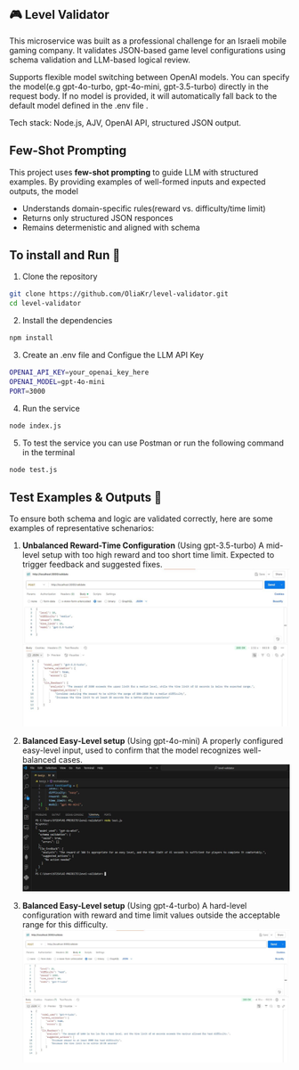 ## 🎮 Level Validator

This microservice was built as a professional challenge for an Israeli mobile gaming company.
It validates JSON-based game level configurations using schema validation and LLM-based logical review.

Supports flexible model switching between OpenAI models. You can specify the model(e.g gpt-4o-turbo, gpt-4o-mini, gpt-3.5-turbo) directly in the request body. If no model is provided, it will automatically fall back to the default model defined in the .env file .

Tech stack: Node.js, AJV, OpenAI API, structured JSON output.

## Few-Shot Prompting

This project uses **few-shot prompting** to guide LLM with structured examples.
By providing examples of well-formed inputs and expected outputs, the model

- Understands domain-specific rules(reward vs. difficulty/time limit)
- Returns only structured JSON responces
- Remains determenistic and aligned with schema

## To install and Run 🚀

1. Clone the repository

```bash
git clone https://github.com/OliaKr/level-validator.git
cd level-validator

```

2. Install the dependencies

```bash
npm install

```

3. Create an .env file and Configue the LLM API Key

```bash
OPENAI_API_KEY=your_openai_key_here
OPENAI_MODEL=gpt-4o-mini
PORT=3000

```

4. Run the service

```bash
node index.js

```

5. To test the service you can use Postman or run the following command in the terminal

```bash
node test.js

```

## Test Examples & Outputs 🧪

To ensure both schema and logic are validated correctly, here are some examples of representative schenarios:

1. **Unbalanced Reward-Time Configuration** (Using gpt-3.5-turbo)
   A mid-level setup with too high reward and too short time limit.
   Expected to trigger feedback and suggested fixes.
   ![תמונה](https://github.com/OliaKr/level-validator/blob/main/public/Capture1.JPG)

2. **Balanced Easy-Level setup** (Using gpt-4o-mini)
   A properly configured easy-level input, used to confirm that the model recognizes well-balanced cases.
   ![תמונה](https://github.com/OliaKr/level-validator/blob/main/public/Capture2.JPG)

3. **Balanced Easy-Level setup** (Using gpt-4-turbo)
   A hard-level configuration with reward and time limit values outside the acceptable range for this difficulty.
   ![תמונה](https://github.com/OliaKr/level-validator/blob/main/public/Capture3.JPG)
